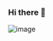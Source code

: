### Hi there 👋

![image](https://user-images.githubusercontent.com/81263554/170364690-87f32da3-b41e-4d8a-b4ad-e74f012bfefb.png)


<!--
**donovanodom/donovanodom** is a ✨ _special_ ✨ repository because its `README.md` (this file) appears on your GitHub profile.

Here are some ideas to get you started:

- 🔭 I’m currently working on ...
- 🌱 I’m currently learning ...
- 👯 I’m looking to collaborate on ...
- 🤔 I’m looking for help with ...
- 💬 Ask me about ...
- 📫 How to reach me: ...
- 😄 Pronouns: ...
- ⚡ Fun fact: ...
-->
